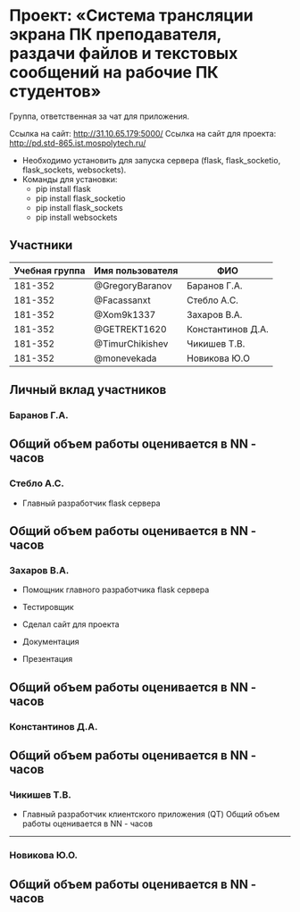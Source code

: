 ﻿# Проект: «Система трансляции экрана ПК преподавателя, раздачи файлов и текстовых сообщений на рабочие ПК студентов»

Группа, ответственная за чат для приложения.

Ссылка на сайт: http://31.10.65.179:5000/
Ссылка на сайт для проекта: http://pd.std-865.ist.mospolytech.ru/

+ Необходимо установить для запуска сервера (flask, flask_socketio, flask_sockets, websockets).
+ Команды для установки:
  + pip install flask
  + pip install flask_socketio
  + pip install flask_sockets
  + pip install websockets


## Участники

| Учебная группа | Имя пользователя | ФИО                      |
|----------------|------------------|--------------------------|
| 181-352        | @GregoryBaranov  | Баранов  Г.А.            |
| 181-352        | @Facassanxt      | Стебло А.С.              |
| 181-352        | @Xom9k1337       | Захаров В.А.             |
| 181-352        | @GETREKT1620     | Константинов Д.А.        |
| 181-352        | @TimurChikishev  | Чикишев Т.В.             |
| 181-352        | @monevekada      | Новикова Ю.О             |

## Личный вклад участников

### Баранов Г.А.

Общий объем работы оценивается в NN - часов
----
### Стебло А.С.  
+ Главный разработчик flask сервера

Общий объем работы оценивается в NN - часов
----
### Захаров В.А.
+ Помощник главного разработчика flask сервера
+ Тестировщик
+ Сделал сайт для проекта

+ Документация
+ Презентация

Общий объем работы оценивается в NN - часов
----
### Константинов Д.А.

Общий объем работы оценивается в NN - часов
----
### Чикишев Т.В.
+ Главный разработчик клиентского приложения (QT)
Общий объем работы оценивается в NN - часов
----
### Новикова Ю.О.
Общий объем работы оценивается в NN - часов
----
